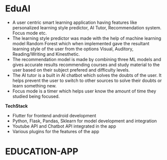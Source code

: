 # EduAI

- A user centric smart learning application having features like personalized learning style predictor, AI Tutor, Recommendation system. Focus mode etc. <br>
- The learning style predictor was made with the help of machine learning model Random Forest which when implemented gave the resultant learning style of the user from the options Visual, Auditory, Reading/Writing and Kinesthetic.<br>
- The recommendation model is made by combining three ML models and gives accurate results recommending courses and study material to the user based on their subject prefered and difficulty levels.<br>
- The AI tutor is a built in AI chatbot which solves the doubts of the user. It helps prevent the user to switch to other sources to solve their doubts or learn something new. <br>
- Focus mode is a timer which helps user know the amount of time they studied being focused. <br>

**TechStack** 

- Flutter for frontend android development <br>
- Python, Flask, Pandas, Sklearn for model development and integration<br>
- Youtube API and Chatbot API integrated in the app<br>
- Various plugins for the features of the app<br>
# EDUCATION-APP
